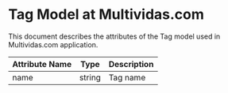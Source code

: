 # Tag Model at Multividas.com

This document describes the attributes of the Tag model used in Multividas.com application.

| Attribute Name   | Type           | Description                |
|------------------|----------------|----------------------------|
| name             | string         | Tag name                   |
